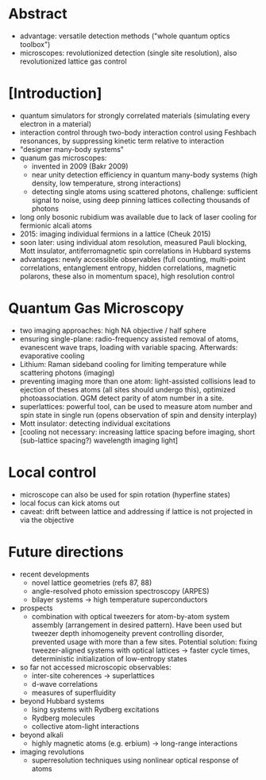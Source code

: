 # Abstract
- advantage: versatile detection methods ("whole quantum optics toolbox")
- microscopes: revolutionized detection (single site resolution), also revolutionized lattice gas control


# [Introduction]
- quantum simulators for strongly correlated materials (simulating every electron in a material)
- interaction control through two-body interaction control using Feshbach resonances, by suppressing kinetic term relative to interaction
- "designer many-body systems"
- quanum gas microscopes:
    - invented in 2009 (Bakr 2009)
    - near unity detection efficiency in quantum many-body systems (high density, low temperature, strong interactions)
    - detecting single atoms using scattered photons, challenge: sufficient signal to noise, using deep pinning lattices collecting thousands of photons
- long only bosonic rubidium was available due to lack of laser cooling for fermionic alcali atoms
- 2015: imaging individual fermions in a lattice (Cheuk 2015)
- soon later: using individual atom resolution, measured Pauli blocking, Mott insulator, antiferromagnetic spin correlations in Hubbard systems
- advantages: newly accessible observables (full counting, multi-point correlations, entanglement entropy, hidden correlations, magnetic polarons, these also in momentum space), high resolution control

# Quantum Gas Microscopy
- two imaging approaches: high NA objective / half sphere
- ensuring single-plane: radio-frequency assisted removal of atoms, evanescent wave traps, loading with variable spacing. Afterwards: evaporative cooling
- Lithium: Raman sideband cooling for limiting temperature while scattering photons (imaging)
- preventing imaging more than one atom: light-assisted collisions lead to ejection of theses atoms (all sites should undergo this), optimized photoassociation. QGM detect parity of atom number in a site.
- superlattices: powerful tool, can be used to measure atom number and spin state in single run (opens observation of spin and density interplay)
- Mott insulator: detecting individual excitations
- [cooling not necessary: increasing lattice spacing before imaging, short (sub-lattice spacing?) wavelength imaging light]

# Local control
- microscope can also be used for spin rotation (hyperfine states)
- local focus can kick atoms out
- caveat: drift between lattice and addressing if lattice is not projected in via the objective

# Future directions
- recent developments
    - novel lattice geometries (refs 87, 88)
    - angle-resolved photo emission spectroscopy (ARPES)
    - bilayer systems -> high temperature superconductors
- prospects
    - combination with optical tweezers for atom-by-atom system assembly (arrangement in desired pattern). Have been used but tweezer depth inhomogeneity prevent controlling disorder, prevented usage with more than a few sites. Potential solution: fixing tweezer-aligned systems with optical lattices -> faster cycle times, deterministic initialization of low-entropy states
- so far not accessed microscopic observables:
    - inter-site coherences -> superlattices
    - d-wave correlations
    - measures of superfluidity
- beyond Hubbard systems
    - Ising systems with Rydberg excitations
    - Rydberg molecules
    - collective atom-light interactions
- beyond alkali
    - highly magnetic atoms (e.g. erbium) -> long-range interactions
- imaging revolutions
    - superresolution techniques using nonlinear optical response of atoms
